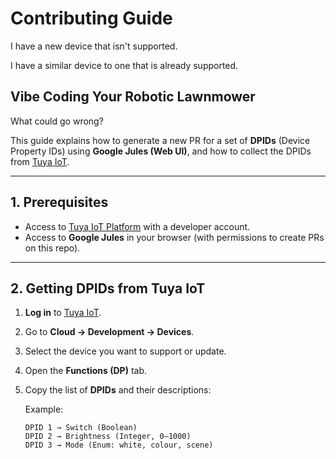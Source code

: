 # Contributing Guide

I have a new device that isn't supported.

I have a similar device to one that is already supported.

## Vibe Coding Your Robotic Lawnmower

What could go wrong?

This guide explains how to generate a new PR for a set of **DPIDs** (Device Property IDs) using **Google Jules (Web UI)**, and how to collect the DPIDs from [Tuya IoT](https://iot.tuya.com).

---

## 1. Prerequisites

- Access to [Tuya IoT Platform](https://iot.tuya.com/) with a developer account.  
- Access to **Google Jules** in your browser (with permissions to create PRs on this repo).

---

## 2. Getting DPIDs from Tuya IoT

1. **Log in** to [Tuya IoT](https://iot.tuya.com/).  
2. Go to **Cloud → Development → Devices**.  
3. Select the device you want to support or update.  
4. Open the **Functions (DP)** tab.  
5. Copy the list of **DPIDs** and their descriptions:  

   Example:
   ```text
   DPID 1 → Switch (Boolean)
   DPID 2 → Brightness (Integer, 0–1000)
   DPID 3 → Mode (Enum: white, colour, scene)
```

